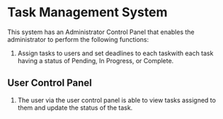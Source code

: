 # Task Management System
This system has an Administrator Control Panel that enables the administrator to perform the following functions:
1. Assign tasks to users and set deadlines to each taskwith each task having a status of Pending, In Progress, or Complete.

## User Control Panel
1. The user via the user control panel is able to view tasks assigned to them and update the status of the task.
